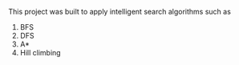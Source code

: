 This project was built to apply intelligent search algorithms such as
1. BFS
2. DFS
3. A*
4. Hill climbing
